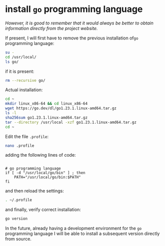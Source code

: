 # install `go` programming language

*However, it is good to remember that it would always be better to obtain information directly from the project website.*

If present, I will first have to remove the previous installation of`go` programming language:

```bash
su -
cd /usr/local/
ls go/
```

if it is present:

```bash
rm --recursive go/
```

Actual installation:

```bash
cd ~
mkdir linux_x86-64 && cd linux_x86-64
wget https://go.dev/dl/go1.23.1.linux-amd64.tar.gz
ls -l
sha256sum go1.23.1.linux-amd64.tar.gz
tar --directory /usr/local -xzf go1.23.1.linux-amd64.tar.gz
cd ~
```

Edit the file `.profile`:

```bash
nano .profile
```

adding the following lines of code:

```text

# go programming language
if [ -d "/usr/local/go/bin" ] ; then
    PATH="/usr/local/go/bin:$PATH"
fi
```

and then reload the settings:

```bash
. ~/.profile
```

and finally, verify correct installation:

```bash
go version
```

In the future, already having a development environment for the `go` programming language I will be able to install a subsequent version directly from source.
